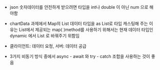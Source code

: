 - json 숫자데이터를 안전하게 받으려면 타입을 int나 double 이 아닌 num 으로 해야함

- chartData 과제에서 Map의 List 데이터 타입을 as List로 타입 캐스팅해 주는 이유는 List에서 제공되는 map( )method를 사용하기 위해서는 현재
  데이터 타입인 dynamic 에서 List 로 바꿔주기 위함임

- 클라이언트: 데이터 요청, 서버: 데이터 공급

- 3가지 비동기 방식 중에서 async - await 와 try - catch 조합을 사용하는 것이 좋음
